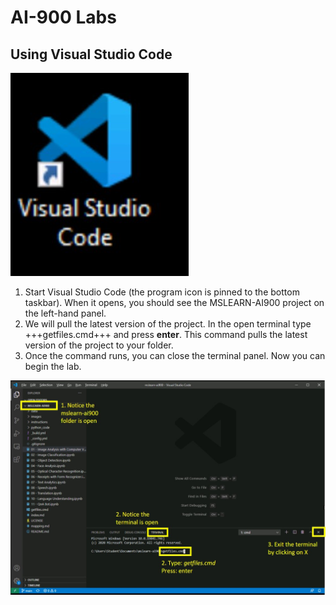 # AI-900 Labs
## Using Visual Studio Code

![Visual Studio Code Icon](./images/vscode.jpg)

1.  Start Visual Studio Code (the program icon is pinned to the bottom taskbar). When it opens, you should see the MSLEARN-AI900 project on the left-hand panel.
2.  We will pull the latest version of the project. In the open terminal type +++getfiles.cmd+++ and press **enter**. This command pulls the latest version of the project to your folder. 
3.  Once the command runs, you can close the terminal panel. Now you can begin the lab. 

![Support image for using terminal in Visual Studio Code.](./images/terminal_support1.jpg)